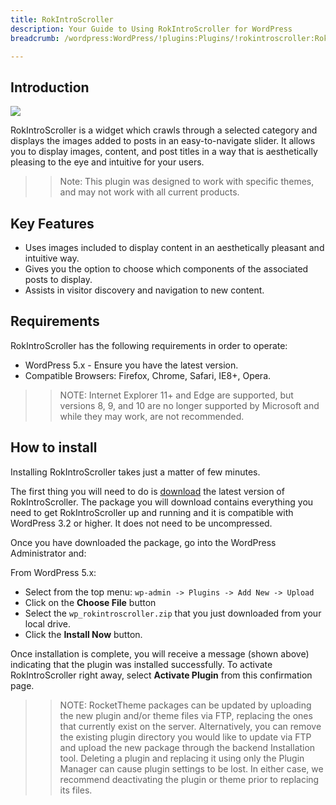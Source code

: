 ```yaml
---
title: RokIntroScroller
description: Your Guide to Using RokIntroScroller for WordPress
breadcrumb: /wordpress:WordPress/!plugins:Plugins/!rokintroscroller:RokIntroScroller

---
```


Introduction
-----

![][featured]

RokIntroScroller is a widget which crawls through a selected category and displays the images added to posts in an easy-to-navigate slider. It allows you to display images, content, and post titles in a way that is aesthetically pleasing to the eye and intuitive for your users.

>> Note: This plugin was designed to work with specific themes, and may not work with all current products.

Key Features
------------

* Uses images included to display content in an aesthetically pleasant and intuitive way.
* Gives you the option to choose which components of the associated posts to display.
* Assists in visitor discovery and navigation to new content.

Requirements
------------

RokIntroScroller has the following requirements in order to operate:

* WordPress 5.x - Ensure you have the latest version.
* Compatible Browsers: Firefox, Chrome, Safari, IE8+, Opera.

>> NOTE: Internet Explorer 11+ and Edge are supported, but versions 8, 9, and 10 are no longer supported by Microsoft and while they may work, are not recommended.

How to install
--------------

Installing RokIntroScroller takes just a matter of few minutes.

The first thing you will need to do is [download][download] the latest version of RokIntroScroller. The package you will download contains everything you need to get RokIntroScroller up and running and it is compatible with WordPress 3.2 or higher. It does not need to be uncompressed. 

Once you have downloaded the package, go into the WordPress Administrator and:

From WordPress 5.x:

* Select from the top menu: `wp-admin -> Plugins -> Add New -> Upload`
* Click on the **Choose File** button
* Select the `wp_rokintroscroller.zip` that you just downloaded from your local drive.
* Click the **Install Now** button.

Once installation is complete, you will receive a message (shown above) indicating that the plugin was installed successfully. To activate RokIntroScroller right away, select **Activate Plugin** from this confirmation page.

>> NOTE: RocketTheme packages can be updated by uploading the new plugin and/or theme files via FTP, replacing the ones that currently exist on the server. Alternatively, you can remove the existing plugin directory you would like to update via FTP and upload the new package through the backend Installation tool. Deleting a plugin and replacing it using only the Plugin Manager can cause plugin settings to be lost. In either case, we recommend deactivating the plugin or theme prior to replacing its files.

[featured]: assets/rokintroscroller.jpeg
[settings]: assets/wp_rokintroscroller_widget.jpeg
[download]: http://www.rockettheme.com/wordpress-downloads/plugins/club/2617-rokintroscroller